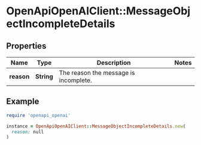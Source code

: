 # OpenApiOpenAIClient::MessageObjectIncompleteDetails

## Properties

| Name | Type | Description | Notes |
| ---- | ---- | ----------- | ----- |
| **reason** | **String** | The reason the message is incomplete. |  |

## Example

```ruby
require 'openapi_openai'

instance = OpenApiOpenAIClient::MessageObjectIncompleteDetails.new(
  reason: null
)
```

